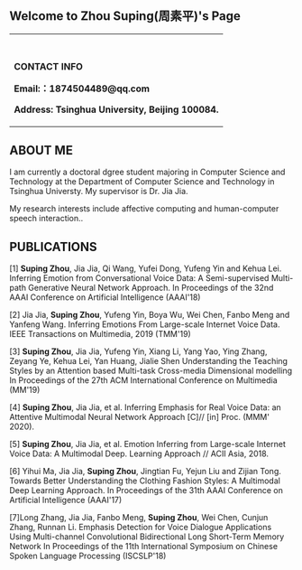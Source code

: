 ## Welcome to Zhou Suping(周素平)'s Page

<table border="0">
  <tr>
    <td width="100%">
      <h1></h1>
      <p><b>CONTACT INFO</b></p>
      <p><b>Email:：1874504489@qq.com</b></p>
      <p><b>Address: Tsinghua University, Beijing 100084.</b></p>
    </td>
<!--     <td width="25%">
      <img src="/zhengjianzhao.jpg" width="100%">      % 插入证件照代码
    </td> -->
  </tr>
</table>

## ABOUT ME

I am currently a doctoral dgree student majoring in Computer Science and Technology at the Department of Computer Science and Technology in Tsinghua Universty. My supervisor is Dr. Jia Jia.

My research interests include affective computing and human-computer speech interaction..

## PUBLICATIONS

[1] **Suping Zhou**, Jia Jia, Qi Wang, Yufei Dong, Yufeng Yin and Kehua Lei. Inferring Emotion from Conversational Voice Data: A Semi-supervised Multi-path Generative Neural Network Approach. In Proceedings of the 32nd AAAI Conference on Artificial Intelligence (AAAI'18)

[2] Jia Jia, **Suping Zhou**, Yufeng Yin, Boya Wu, Wei Chen, Fanbo Meng and Yanfeng Wang. Inferring Emotions From Large-scale Internet Voice Data. IEEE Transactions on Multimedia, 2019 (TMM'19)

[3] **Suping Zhou**, Jia Jia, Yufeng Yin, Xiang Li, Yang Yao, Ying Zhang, Zeyang Ye, Kehua Lei, Yan Huang, Jialie Shen Understanding the Teaching Styles by an Attention based Multi-task Cross-media Dimensional modelling In Proceedings of the 27th ACM International Conference on Multimedia (MM'19)  

[4] **Suping Zhou**, Jia Jia, et al. Inferring Emphasis for Real Voice Data: an Attentive Multimodal Neural Network Approach [C]// [in] Proc. (MMM' 2020).

[5] **Suping Zhou**, Jia Jia, et al. Emotion Inferring from Large-scale Internet Voice Data: A Multimodal Deep. Learning Approach // ACII Asia, 2018. 

[6] Yihui Ma, Jia Jia, **Suping Zhou**, Jingtian Fu, Yejun Liu and Zijian Tong. Towards Better Understanding the Clothing Fashion Styles: A Multimodal Deep Learning Approach. In Proceedings of the 31th AAAI Conference on Artificial Intelligence (AAAI'17)

[7]Long Zhang, Jia Jia, Fanbo Meng, **Suping Zhou**, Wei Chen, Cunjun Zhang, Runnan Li. Emphasis Detection for Voice Dialogue Applications Using Multi-channel Convolutional Bidirectional Long Short-Term Memory Network In Proceedings of the 11th International Symposium on Chinese Spoken Language Processing (ISCSLP'18)




